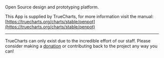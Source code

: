 Open Source design and prototyping platform.

This App is supplied by TrueCharts, for more information visit the manual: [https://truecharts.org/charts/stable/penpot](https://truecharts.org/charts/stable/penpot)

---

TrueCharts can only exist due to the incredible effort of our staff.
Please consider making a [donation](https://truecharts.org/sponsor) or contributing back to the project any way you can!
